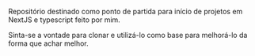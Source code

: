 Repositório destinado como ponto de partida para início de projetos em NextJS e typescript feito por mim.

Sinta-se a vontade para clonar e utilizá-lo como base para melhorá-lo da forma que achar melhor.
